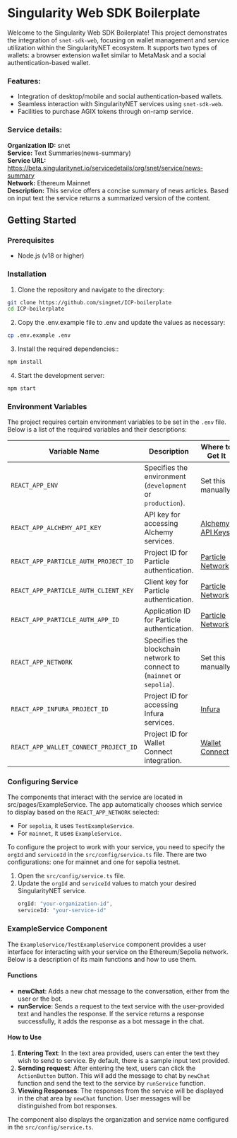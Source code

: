 # Singularity Web SDK Boilerplate

Welcome to the Singularity Web SDK Boilerplate! This project demonstrates the integration of `snet-sdk-web`, focusing on wallet management and service utilization within the SingularityNET ecosystem. It supports two types of wallets: a browser extension wallet similar to MetaMask and a social authentication-based wallet.


### Features:
- Integration of desktop/mobile and social authentication-based wallets.
- Seamless interaction with SingularityNET services using `snet-sdk-web`.
- Facilities to purchase AGIX tokens through on-ramp service.


### Service details:
**Organization ID:** snet \
**Service:** Text Summaries(news-summary) \
**Service URL:** https://beta.singularitynet.io/servicedetails/org/snet/service/news-summary \
**Network:** Ethereum Mainnet \
**Description:** This service offers a concise summary of news articles. Based on input text the service returns a summarized version of the content.


## Getting Started

### Prerequisites
- Node.js (v18 or higher)

### Installation
1. Clone the repository and navigate to the directory:
```bash
git clone https://github.com/singnet/ICP-boilerplate
cd ICP-boilerplate
```

2. Copy the .env.example file to .env and update the values as necessary:
```bash
cp .env.example .env
```

3. Install the required dependencies::
```bash
npm install
```

4. Start the development server:
```bash
npm start
```

### Environment Variables
The project requires certain environment variables to be set in the `.env` file. Below is a list of the required variables and their descriptions:

| Variable Name                       | Description                                                                      | Where to Get It                                                  |
|-------------------------------------|----------------------------------------------------------------------------------|------------------------------------------------------------------|
| `REACT_APP_ENV`                     | Specifies the environment (`development` or `production`).                   | Set this manually.                                               |
| `REACT_APP_ALCHEMY_API_KEY`         | API key for accessing Alchemy services.                                          | [Alchemy API Keys](https://alchemy.com)                          |
| `REACT_APP_PARTICLE_AUTH_PROJECT_ID`| Project ID for Particle authentication.                                          | [Particle Network](https://particle.network/)                    |
| `REACT_APP_PARTICLE_AUTH_CLIENT_KEY`| Client key for Particle authentication.                                          | [Particle Network](https://particle.network/)                    |
| `REACT_APP_PARTICLE_AUTH_APP_ID`    | Application ID for Particle authentication.                                      | [Particle Network](https://particle.network/)                    |
| `REACT_APP_NETWORK`                 | Specifies the blockchain network to connect to (`mainnet` or `sepolia`).                | Set this manually.                                               |
| `REACT_APP_INFURA_PROJECT_ID`       | Project ID for accessing Infura services.                                        | [Infura](https://infura.io)                                      |
| `REACT_APP_WALLET_CONNECT_PROJECT_ID`| Project ID for Wallet Connect integration.                                       | [Wallet Connect](https://walletconnect.com/)                     |

### Configuring Service
The components that interact with the service are located in src/pages/ExampleService.
The app automatically chooses which service to display based on the `REACT_APP_NETWORK` selected:
- For `sepolia`, it uses `TestExampleService`.
- For `mainnet`, it uses `ExampleService`.

To configure the project to work with your service, you need to specify the `orgId` and `serviceId` in the `src/config/service.ts` file. There are two configurations: one for mainnet and one for sepolia testnet.

1. Open the `src/config/service.ts` file.
2. Update the `orgId` and `serviceId` values to match your desired SingularityNET service.
    ```typescript
    orgId: "your-organization-id",
    serviceId: "your-service-id"
    ```

### ExampleService Component

The `ExampleService/TestExampleService` component provides a user interface for interacting with your service on the Ethereum/Sepolia network. Below is a description of its main functions and how to use them.

#### Functions

- **newChat**: Adds a new chat message to the conversation, either from the user or the bot.
- **runService**: Sends a request to the text service with the user-provided text and handles the response. If the service returns a response successfully, it adds the response as a bot message in the chat.

#### How to Use

1. **Entering Text**: In the text area provided, users can enter the text they wish to send to service. By default, there is a sample input text provided.
2. **Sernding request**: After entering the text, users can click the `ActionButton` button. This will add the message to chat by `newChat` function and send the text to the service by `runService` function.
3. **Viewing Responses**: The responses from the service will be displayed in the chat area by `newChat` function. User messages will be distinguished from bot responses.

The component also displays the organization and service name configured in the `src/config/service.ts`.


